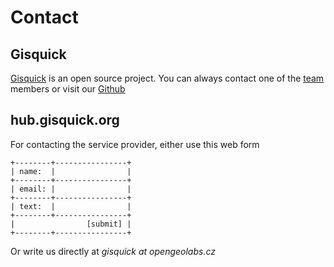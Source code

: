 # Contact

## Gisquick

[Gisquick](https://gisquick.org) is an open source project. You can always
contact one of the [team](https://gisquick.org/team) members or visit our
[Github](https://github.com/gisquick)

## hub.gisquick.org

For contacting the service provider, either use this web form

```
+--------+----------------+
| name:  |                |
+--------+----------------+
| email: |                |
+--------+----------------+
| text:  |                |
+--------+----------------+
|                [submit] |
+--------+----------------+
```

Or write us directly at *gisquick at opengeolabs.cz*
